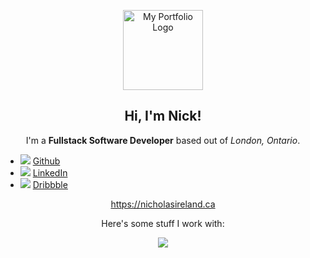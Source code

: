 <p align="center">
    <a href="https://nicholasireland.ca" target="_blank">
        <img src="https://nicholasireland.ca/images/logo.svg" alt="My Portfolio Logo" width="128" height="128"/>
    </a>
</p>
<h2 align="center">Hi, I'm Nick!</h2>

<p align="center">
    I'm a <strong>Fullstack Software Developer</strong> based out of <em>London, Ontario</em>.
    <ul class="socials-list">
        <li>
            <img src="https://skillicons.dev/icons?i=github">
            <a href="https://github.com/xp-bar" target="_blank">Github</a>
        </li>
        <li>
            <img src="https://skillicons.dev/icons?i=linkedin">
            <a href="https://www.linkedin.com/in/irelandnicholas/" target="_blank">LinkedIn</a>
        </li>
        <li>
            <img src="https://skillicons.dev/icons?i=dribble">
            <a href="https://dribbble.com/nickireland" target="_blank">Dribbble</a>
        </li>
    </ul>

</p>
<p align="center">
    <a href="https://nicholasireland.ca" target="_blank">https://nicholasireland.ca</a>
</p>
<p align="center">
    Here's some stuff I work with:
</p>
<p align="center">
    <img src="https://skillicons.dev/icons?i=php,laravel,js,ts,vue,html,css,sass,bootstrap,mysql,nginx,lua,swift,git,neovim,pnpm,aws,vite,zsh&perline=5">
</p>
